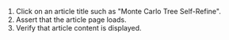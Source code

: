 1. Click on an article title such as "Monte Carlo Tree Self-Refine".
2. Assert that the article page loads.
3. Verify that article content is displayed.